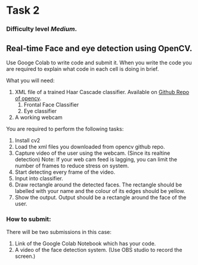 # Task 2 
### Difficulty level _**Medium**_.

## Real-time Face and eye detection using OpenCV. 
Use Googe Colab to write code and submit it.
When you write the code you are required to explain what code in each cell is doing in brief.

What you will need:
1. XML file of a trained Haar Cascade classifier. Available on [Github Repo of opencv](https://github.com/opencv/opencv/tree/master/data/haarcascades).
   1. Frontal Face Classifier
   2. Eye classifier
2. A working webcam
   
You are required to perform the following tasks:

1. Install cv2
2. Load the xml files you downloaded from opencv github repo. 
3. Capture video of the user using the webcam. (Since its realtine detection)
   Note: If your web cam feed is lagging, you can limit the number of frames to reduce stress on system.
4. Start detecting every frame of the video. 
5. Input into classifier.
6. Draw rectangle around the detected faces. The rectangle should be labelled with your name and the colour of its edges should be yellow.
7. Show the output. Output should be a rectangle around the face of the user.

### How to submit:
There will be two submissions in this case:
1. Link of the Google Colab Notebook which has your code. 
2. A video of the face detection system. (Use OBS studio to record the screen.)
   

